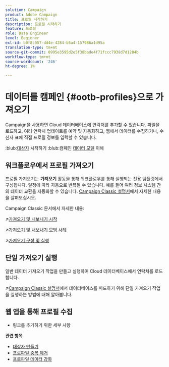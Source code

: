 ```yaml
---
solution: Campaign
product: Adobe Campaign
title: 프로필 시작하기
description: 프로필 시작하기
feature: 프로필
role: Data Engineer
level: Beginner
exl-id: b0f8c057-dd4e-4284-b5a4-157986a1d95a
translation-type: tm+mt
source-git-commit: 0995e3595d2e5f38bade4f71fccc7938d7d1284b
workflow-type: tm+mt
source-wordcount: '246'
ht-degree: 1%

---
```


# 데이터를 캠페인 {#ootb-profiles}으로 가져오기

Campaign을 사용하면 Cloud 데이터베이스에 연락처를 추가할 수 있습니다. 파일을 로드하고, 여러 연락처 업데이트를 예약 및 자동화하고, 웹에서 데이터를 수집하거나, 수신자 표에 직접 프로필 정보를 입력할 수 있습니다.

:blub:[대상자](audiences.md) 시작하기
:blub:캠페인 [데이터 모델](../dev/datamodel.md) 이해

## 워크플로우에서 프로필 가져오기

프로필 가져오기는 **가져오기** 활동을 통해 워크플로우를 통해 실행되는 전용 템플릿에서 구성됩니다. 일정에 따라 자동으로 반복될 수 있습니다. 예를 들어 여러 정보 시스템 간의 데이터 교환을 자동화할 수 있습니다. [Campaign Classic 설명서](https://experienceleague.adobe.com/docs/campaign-classic/using/getting-started/importing-and-exporting-data/import-export-workflows.html)에서 자세한 내용을 살펴보십시오.


Campaign Classic 문서에서 자세한 내용:

:arrow_upper_right:[가져오기 및 내보내기 시작](https://experienceleague.adobe.com/docs/campaign-classic/using/getting-started/importing-and-exporting-data/get-started-data-import-export.html)

:arrow_upper_right:[가져오기 및 내보내기 모범 사례](https://experienceleague.adobe.com/docs/campaign-classic/using/getting-started/importing-and-exporting-data/best-practices/import-export-best-practices.html)

:arrow_upper_right:[가져오기 구성 및 실행](https://experienceleague.adobe.com/docs/campaign-classic/using/getting-started/importing-and-exporting-data/generic-imports-exports/executing-import-jobs.html)

## 단일 가져오기 실행

일반 데이터 가져오기 작업을 만들고 실행하여 Cloud 데이터베이스에서 연락처를 로드합니다.

:arrow_upper_right:[Campaign Classic 설명서](https://experienceleague.adobe.com/docs/campaign-classic/using/getting-started/importing-and-exporting-data/generic-imports-exports/about-generic-imports-exports.html)에서 데이터베이스를 피드하기 위해 단일 가져오기 작업을 실행하는 방법에 대해 알아봅니다.

## 웹 앱을 통해 프로필 수집

+ 링크를 추가하기 위한 세부 사항


**관련 항목**

* [대상자 만들기](audiences.md)
* [프로파일 중복 제거](https://experienceleague.adobe.com/docs/campaign-classic/using/automating-with-workflows/use-cases/data-management/deduplication-merge.html)
* [프로파일 데이터 강화](https://experienceleague.adobe.com/docs/campaign-classic/using/automating-with-workflows/use-cases/data-management/enriching-data.html)

